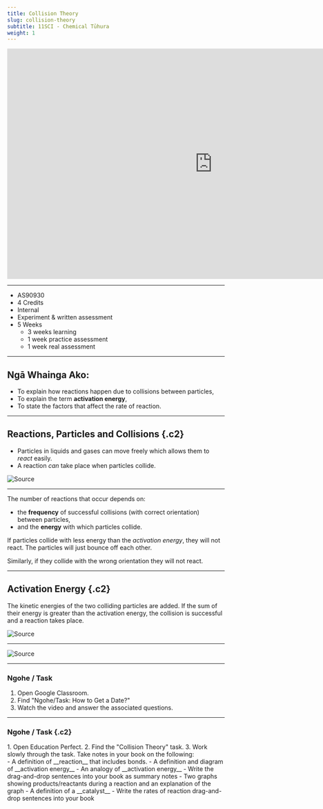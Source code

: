 ```yaml
---
title: Collision Theory
slug: collision-theory
subtitle: 11SCI - Chemical Tūhura
weight: 1
---
```


<iframe width="950" height="534" src="https://www.youtube.com/embed/jb4CMnT2-ao" title="YouTube video player" frameborder="0" allow="accelerometer; autoplay; clipboard-write; encrypted-media; gyroscope; picture-in-picture" allowfullscreen></iframe>

---

- AS90930
- 4 Credits
- Internal
- Experiment & written assessment
- 5 Weeks
	+ 3 weeks learning
	+ 1 week practice assessment
	+ 1 week real assessment

---

## Ngā Whainga Ako:

- To explain how reactions happen due to collisions between particles,
- To explain the term __activation energy__,
- To state the factors that affect the rate of reaction.

---

## Reactions, Particles and Collisions {.c2}

- Particles in liquids and gases can move freely which allows them to _react_ easily.
- A reaction _can_ take place when particles collide.

![[Source](http://www.dynamicscience.com.au/tester/solutions1/chemistry/particletheory.htm)](http://www.dynamicscience.com.au/tester/solutions1/chemistry/heatingofsolidtogas.gif)

---

The number of reactions that occur depends on:

- the __frequency__ of successful collisions (with correct orientation) between particles,
- and the __energy__ with which particles collide.

If particles collide with less energy than the _activation energy_, they will not react. The particles will just bounce off each other.

Similarly, if they collide with the wrong orientation they will not react.

---

## Activation Energy {.c2}

The kinetic energies of the two colliding particles are added. If the sum of their energy is greater than the activation energy, the collision is successful and a reaction takes place.

![[Source](http://as-bio-and-chem.blogspot.com/2010/09/recapping-rates-of-reaction-kinetics.html)](http://4.bp.blogspot.com/_uzrWbt2ZlyE/TInsf-GBK8I/AAAAAAAAAGQ/nuRopXPltaI/s1600/energy-level-diagram-activation-energy.jpg)

---

![[Source](http://www.science-resources.co.uk/KS3/Chemistry/Chemical_Reactions/Collision_theory/Rates_of_Reaction.htm)](https://external-content.duckduckgo.com/iu/?u=http%3A%2F%2Fwww.science-resources.co.uk%2FKS3%2FChemistry%2FChemical_Reactions%2FCollision_theory%2FCollision.gif&f=1&nofb=1)

---

### Ngohe / Task

1. Open Google Classroom.
2. Find "Ngohe/Task: How to Get a Date?"
3. Watch the video and answer the associated questions.

---

### Ngohe / Task {.c2}

<div>
1. Open Education Perfect.
2. Find the "Collision Theory" task.
3. Work slowly through the task. Take notes in your book on the following:
</div>

<div>
- A definition of __reaction__ that includes bonds.
- A definition and diagram of __activation energy__
- An analogy of __activation energy__
- Write the drag-and-drop sentences into your book as summary notes
- Two graphs showing products/reactants during a reaction and an explanation of the graph
- A definition of a __catalyst__
- Write the rates of reaction drag-and-drop sentences into your book
</div>
